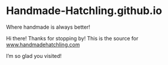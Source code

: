 Handmade-Hatchling.github.io
============================

Where handmade is always better!


<p>
	Hi there! Thanks for stopping by! This is the source for  <a href="http://handmade-hatchling.github.io/index.html">www.handmadehatchling.com</a>
</p>
<p>
	I’m so glad you visited!
</p>
